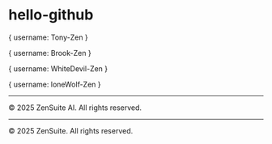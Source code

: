 # hello-github

{
    username: Tony-Zen
}

{
    username: Brook-Zen
}

{
    username: WhiteDevil-Zen
}

{
    username: loneWolf-Zen
}

---

© 2025 ZenSuite AI. All rights reserved.

---

© 2025 ZenSuite. All rights reserved.